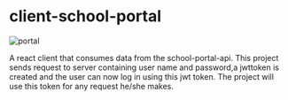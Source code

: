 # client-school-portal


![portal](https://user-images.githubusercontent.com/71145865/184227084-d0675926-1494-41cd-b6b1-1f9aabf2fd2d.png)


A react client that consumes data from the school-portal-api. This project sends request to server containing user name and password,a jwttoken is created and the user can now log in using this jwt token. The project will use this token for any request he/she makes.
